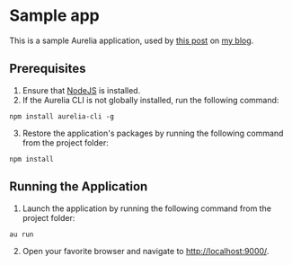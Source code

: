 # Sample app

This is a sample Aurelia application, used by [this post](http://manuelguilbault.com/blog/2017/08/22/Hosting-an-Aurelia-app-on-Azure/)
on [my blog](http://manuelguilbault.com/).

## Prerequisites

1. Ensure that [NodeJS](http://nodejs.org/) is installed.
2. If the Aurelia CLI is not globally installed, run the following command:
  ```shell
  npm install aurelia-cli -g
  ```
3. Restore the application's packages by running the following command from the project folder:
  ```shell
  npm install
  ```

## Running the Application

1. Launch the application by running the following command from the project folder:
  ```shell
  au run
  ```
2. Open your favorite browser and navigate to [http://localhost:9000/](http://localhost:9000/).
